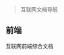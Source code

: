 > 互联网文档导航

## 前端

<CardGrid>  

<LinkCard icon="mingcute:doc-line" title="网道" href="https://wangdoc.com/" >

互联网前端综合文档

</LinkCard> 

</CardGrid>
